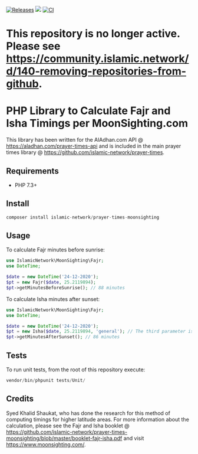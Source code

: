 [![Releases](https://img.shields.io/github/v/release/islamic-network/prayer-times-moonsighting)](https://github.com/islamic-network/prayer-times-moonsighting/releases)
![](https://img.shields.io/packagist/dt/islamic-network/prayer-times-moonsighting.svg)
[![CI](https://cairo.mamluk.net/api/v1/teams/islamic-network/pipelines/prayer-times-moonsighting/badge)](https://cairo.mamluk.net/teams/islamic-network/pipelines/prayer-times-moonsighting)

# This repository is no longer active. Please see https://community.islamic.network/d/140-removing-repositories-from-github.

# PHP Library to Calculate Fajr and Isha Timings per MoonSighting.com
This library has been written for the AlAdhan.com API @ https://aladhan.com/prayer-times-api and is included in the main prayer times library @ https://github.com/islamic-network/prayer-times.

## Requirements
* PHP 7.3+

## Install
```php
composer install islamic-network/prayer-times-moonsighting
```

## Usage
To calculate Fajr minutes before sunrise:

```php
use IslamicNetwork\MoonSighting\Fajr;
use DateTime;

$date = new DateTime('24-12-2020');
$pt = new Fajr($date, 25.2119894);
$pt->getMinutesBeforeSunrise(); // 88 minutes
```

To calculate Isha minutes after sunset:

```php
use IslamicNetwork\MoonSighting\Fajr;
use DateTime;

$date = new DateTime('24-12-2020');
$pt = new Isha($date, 25.2119894, 'general'); // The third parameter is shafaq, acceptable values for which are 'general', 'ahmer', 'abyad'.
$pt->getMinutesAfterSunset(); // 86 minutes
```

## Tests
To run unit tests, from the root of this repository execute:

```php
vendor/bin/phpunit tests/Unit/
```
## Credits

Syed Khalid Shaukat, who has done the research for this method of computing timings for higher latitude areas. For more information about the calculation, 
please see the Fajr and Isha booklet @ https://github.com/islamic-network/prayer-times-moonsighting/blob/master/booklet-fajr-isha.pdf and visit https://www.moonsighting.com/.
